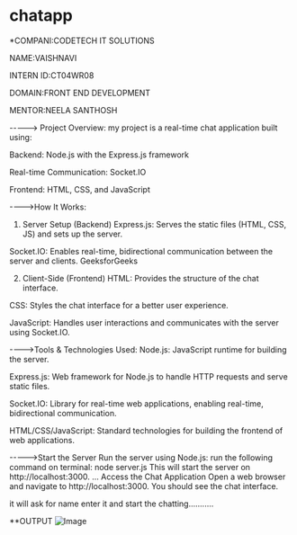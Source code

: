 # chatapp


*COMPANI:CODETECH IT SOLUTIONS

NAME:VAISHNAVI

INTERN ID:CT04WR08

DOMAIN:FRONT END DEVELOPMENT

MENTOR:NEELA SANTHOSH



-----> Project Overview:
my project is a real-time chat application built using:

Backend: Node.js with the Express.js framework

Real-time Communication: Socket.IO

Frontend: HTML, CSS, and JavaScript​


---->How It Works:

1. Server Setup (Backend)
Express.js: Serves the static files (HTML, CSS, JS) and sets up the server.

Socket.IO: Enables real-time, bidirectional communication between the server and clients.​
GeeksforGeeks

2. Client-Side (Frontend)
HTML: Provides the structure of the chat interface.

CSS: Styles the chat interface for a better user experience.

JavaScript: Handles user interactions and communicates with the server using Socket.IO.



---->Tools & Technologies Used:
Node.js: JavaScript runtime for building the server.

Express.js: Web framework for Node.js to handle HTTP requests and serve static files.

Socket.IO: Library for real-time web applications, enabling real-time, bidirectional communication.

HTML/CSS/JavaScript: Standard technologies for building the frontend of web applications.​


----->Start the Server
Run the server using Node.js:​
run the following command on terminal:
node server.js
This will start the server on http://localhost:3000.​
... Access the Chat Application
Open a web browser and navigate to http://localhost:3000. You should see the chat interface.

it will ask for name enter it and start the chatting...........








**OUTPUT
![Image](https://github.com/user-attachments/assets/9a3440d6-06c8-4e2d-910f-811ea0c3469b)







